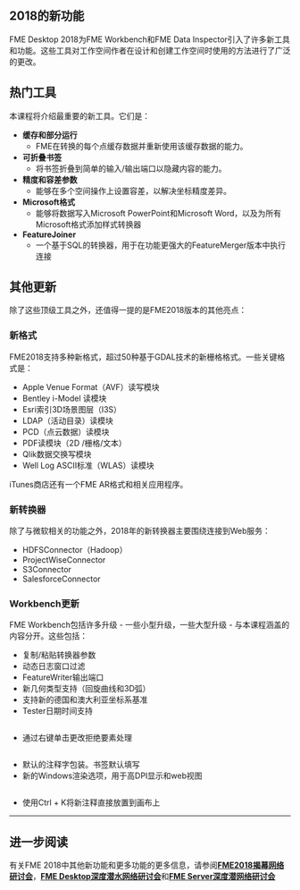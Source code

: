   <div id="readme" class="readme blob instapaper_body">
    <article class="markdown-body entry-content" itemprop="text"><h1><a id="user-content-new-features-in-2018" class="anchor" aria-hidden="true" href="https://github.com/safesoftware/FMETraining/blob/Desktop-Upgrade-To-2018/2018Upgrade1Overview/1.01.2018Overview.md#new-features-in-2018"></a><font style="vertical-align: inherit;"><font style="vertical-align: inherit;">2018的新功能</font></font></h1>
<p><font style="vertical-align: inherit;"><font style="vertical-align: inherit;">FME Desktop 2018为FME Workbench和FME Data Inspector引入了许多新工具和功能。</font><font style="vertical-align: inherit;">这些工具对工作空间作者在设计和创建工作空间时使用的方法进行了广泛的更改。</font></font></p>
<h2><a id="user-content-top-tools" class="anchor" aria-hidden="true" href="https://github.com/safesoftware/FMETraining/blob/Desktop-Upgrade-To-2018/2018Upgrade1Overview/1.01.2018Overview.md#top-tools"></a><font style="vertical-align: inherit;"><font style="vertical-align: inherit;">热门工具</font></font></h2>
<p><font style="vertical-align: inherit;"><font style="vertical-align: inherit;">本课程将介绍最重要的新工具。</font><font style="vertical-align: inherit;">它们是：</font></font></p>
<ul>
<li><strong><font style="vertical-align: inherit;"><font style="vertical-align: inherit;">缓存和部分运行</font></font></strong>
<ul>
<li><font style="vertical-align: inherit;"><font style="vertical-align: inherit;">FME在转换的每个点缓存数据并重新使用该缓存数据的能力。</font></font></li>
</ul>
</li>
<li><strong><font style="vertical-align: inherit;"><font style="vertical-align: inherit;">可折叠书签</font></font></strong>
<ul>
<li><font style="vertical-align: inherit;"><font style="vertical-align: inherit;">将书签折叠到简单的输入/输出端口以隐藏内容的能力。</font></font></li>
</ul>
</li>
<li><strong><font style="vertical-align: inherit;"><font style="vertical-align: inherit;">精度和容差参数</font></font></strong>
<ul>
<li><font style="vertical-align: inherit;"><font style="vertical-align: inherit;">能够在多个空间操作上设置容差，以解决坐标精度差异。</font></font></li>
</ul>
</li>
<li><strong><font style="vertical-align: inherit;"><font style="vertical-align: inherit;">Microsoft格式</font></font></strong>
<ul>
<li><font style="vertical-align: inherit;"><font style="vertical-align: inherit;">能够将数据写入Microsoft PowerPoint和Microsoft Word，以及为所有Microsoft格式添加样式转换器</font></font></li>
</ul>
</li>
<li><strong><font style="vertical-align: inherit;"><font style="vertical-align: inherit;">FeatureJoiner</font></font></strong>
<ul>
<li><font style="vertical-align: inherit;"><font style="vertical-align: inherit;">一个基于SQL的转换器，用于在功能更强大的FeatureMerger版本中执行连接</font></font></li>
</ul>
</li>
</ul>
<h2><a id="user-content-other-updates" class="anchor" aria-hidden="true" href="https://github.com/safesoftware/FMETraining/blob/Desktop-Upgrade-To-2018/2018Upgrade1Overview/1.01.2018Overview.md#other-updates"></a><font style="vertical-align: inherit;"><font style="vertical-align: inherit;">其他更新</font></font></h2>
<p><font style="vertical-align: inherit;"><font style="vertical-align: inherit;">除了这些顶级工具之外，还值得一提的是FME2018版本的其他亮点：</font></font></p>
<h3><a id="user-content-new-formats" class="anchor" aria-hidden="true" href="https://github.com/safesoftware/FMETraining/blob/Desktop-Upgrade-To-2018/2018Upgrade1Overview/1.01.2018Overview.md#new-formats"></a><font style="vertical-align: inherit;"><font style="vertical-align: inherit;">新格式</font></font></h3>
<p><font style="vertical-align: inherit;"><font style="vertical-align: inherit;">FME2018支持多种新格式，超过50种基于GDAL技术的新栅格格式。</font><font style="vertical-align: inherit;">一些关键格式是：</font></font></p>
<ul>
<li><font style="vertical-align: inherit;"><font style="vertical-align: inherit;">Apple Venue Format（AVF）读写模块</font></font></li>
<li><font style="vertical-align: inherit;"><font style="vertical-align: inherit;">Bentley i-Model 读模块</font></font></li>
<li><font style="vertical-align: inherit;"><font style="vertical-align: inherit;">Esri索引3D场景图层（I3S）</font></font></li>
<li><font style="vertical-align: inherit;"><font style="vertical-align: inherit;">LDAP（活动目录）读模块</font></font></li>
<li><font style="vertical-align: inherit;"><font style="vertical-align: inherit;">PCD（点云数据）读模块</font></font></li>
<li><font style="vertical-align: inherit;"><font style="vertical-align: inherit;">PDF读模块（2D /栅格/文本）</font></font></li>
<li><font style="vertical-align: inherit;"><font style="vertical-align: inherit;">Qlik数据交换写模块</font></font></li>
<li><font style="vertical-align: inherit;"><font style="vertical-align: inherit;">Well Log ASCII标准（WLAS）读模块</font></font></li>
</ul>
<p><font style="vertical-align: inherit;"><font style="vertical-align: inherit;">iTunes商店还有一个FME AR格式和相关应用程序。</font></font></p>
<h3><a id="user-content-new-transformers" class="anchor" aria-hidden="true" href="https://github.com/safesoftware/FMETraining/blob/Desktop-Upgrade-To-2018/2018Upgrade1Overview/1.01.2018Overview.md#new-transformers"></a><font style="vertical-align: inherit;"><font style="vertical-align: inherit;">新转换器</font></font></h3>
<p><font style="vertical-align: inherit;"><font style="vertical-align: inherit;">除了与微软相关的功能之外，2018年的新转换器主要围绕连接到Web服务：</font></font></p>
<ul>
<li><font style="vertical-align: inherit;"><font style="vertical-align: inherit;">HDFSConnector（Hadoop）</font></font></li>
<li><font style="vertical-align: inherit;"><font style="vertical-align: inherit;">ProjectWiseConnector</font></font></li>
<li><font style="vertical-align: inherit;"><font style="vertical-align: inherit;">S3Connector</font></font></li>
<li><font style="vertical-align: inherit;"><font style="vertical-align: inherit;">SalesforceConnector</font></font></li>
</ul>
<h3><a id="user-content-workbench-updates" class="anchor" aria-hidden="true" href="https://github.com/safesoftware/FMETraining/blob/Desktop-Upgrade-To-2018/2018Upgrade1Overview/1.01.2018Overview.md#workbench-updates"></a><font style="vertical-align: inherit;"><font style="vertical-align: inherit;">Workbench更新</font></font></h3>
<p><font style="vertical-align: inherit;"><font style="vertical-align: inherit;">FME Workbench包括许多升级 - 一些小型升级，一些大型升级 - 与本课程涵盖的内容分开。</font><font style="vertical-align: inherit;">这些包括：</font></font></p>
<ul>
<li><font style="vertical-align: inherit;"><font style="vertical-align: inherit;">复制/粘贴转换器参数</font></font></li>
<li><font style="vertical-align: inherit;"><font style="vertical-align: inherit;">动态日志窗口过滤</font></font></li>
<li><font style="vertical-align: inherit;"><font style="vertical-align: inherit;">FeatureWriter输出端口</font></font></li>
<li><font style="vertical-align: inherit;"><font style="vertical-align: inherit;">新几何类型支持（回旋曲线和3D弧）</font></font></li>
<li><font style="vertical-align: inherit;"><font style="vertical-align: inherit;">支持新的德国和澳大利亚坐标系基准</font></font></li>
<li><font style="vertical-align: inherit;"><font style="vertical-align: inherit;">Tester日期时间支持</font></font></li>
</ul>
<p><a target="_blank" rel="noopener noreferrer" href="https://github.com/safesoftware/FMETraining/blob/Desktop-Upgrade-To-2018/2018Upgrade1Overview/Images/Img1.002.TesterDateTime.png"><img src="./Images/Img1.002.TesterDateTime.png" alt="" style="max-width:100%;"></a></p>
<ul>
<li><font style="vertical-align: inherit;"><font style="vertical-align: inherit;">通过右键单击更改拒绝要素处理</font></font></li>
</ul>
<p><a target="_blank" rel="noopener noreferrer" href="https://github.com/safesoftware/FMETraining/blob/Desktop-Upgrade-To-2018/2018Upgrade1Overview/Images/Img1.001.RightClickRejectedFeatures.png"><img src="./Images/Img1.001.RightClickRejectedFeatures.png" alt="" style="max-width:100%;"></a></p>
<ul>
<li><font style="vertical-align: inherit;"><font style="vertical-align: inherit;">默认的注释字包装。</font><font style="vertical-align: inherit;">书签默认填写</font></font></li>
<li><font style="vertical-align: inherit;"><font style="vertical-align: inherit;">新的Windows渲染选项，用于高DPI显示和web视图</font></font></li>
</ul>
<p><a target="_blank" rel="noopener noreferrer" href="https://github.com/safesoftware/FMETraining/blob/Desktop-Upgrade-To-2018/2018Upgrade1Overview/Images/Img1.000.RenderingOptions.png"><img src="./Images/Img1.000.RenderingOptions.png" alt="" style="max-width:100%;"></a></p>
<ul>
<li><font style="vertical-align: inherit;"><font style="vertical-align: inherit;">使用Ctrl + K将新注释直接放置到画布上</font></font></li>
</ul>
<hr>
<h2><a id="user-content-further-reading" class="anchor" aria-hidden="true" href="https://github.com/safesoftware/FMETraining/blob/Desktop-Upgrade-To-2018/2018Upgrade1Overview/1.01.2018Overview.md#further-reading"></a><font style="vertical-align: inherit;"><font style="vertical-align: inherit;">进一步阅读</font></font></h2>
<p><font style="vertical-align: inherit;"><font style="vertical-align: inherit;">有关FME 2018中其他新功能和更多功能的更多信息，请参阅</font></font><strong><a href="https://www.safe.com/webinars/unveiling-fme-2018/" rel="nofollow"><font style="vertical-align: inherit;"><font style="vertical-align: inherit;">FME2018揭幕网络研讨会</font></font></a></strong><font style="vertical-align: inherit;"><font style="vertical-align: inherit;">，</font></font><strong><a href="https://www.safe.com/webinars/deep-dive-fme-desktop-2018/" rel="nofollow"><font style="vertical-align: inherit;"><font style="vertical-align: inherit;">FME Desktop深度潜水网络研讨会</font></font></a></strong><font style="vertical-align: inherit;"><font style="vertical-align: inherit;">和</font></font><strong><a href="https://www.safe.com/webinars/deep-dive-fme-server-2018/" rel="nofollow"><font style="vertical-align: inherit;"><font style="vertical-align: inherit;">FME Server深度潜网络研讨会</font></font></a></strong></p>
</article>
  </div>
